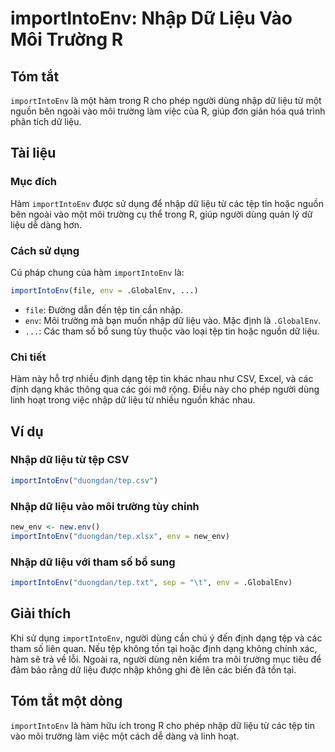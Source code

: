 <!--
Meta Description: # importIntoEnv: Nhập Dữ Liệu Vào Môi Trường R ## Tóm tắt `importIntoEnv` là một hàm trong R cho phép người dùng nhập dữ liệu từ một nguồn bên ngoài v...
Meta Keywords: liệu, nhập, importintoenv, tệp, vào
-->

# importIntoEnv: Nhập Dữ Liệu Vào Môi Trường R

## Tóm tắt
`importIntoEnv` là một hàm trong R cho phép người dùng nhập dữ liệu từ một nguồn bên ngoài vào môi trường làm việc của R, giúp đơn giản hóa quá trình phân tích dữ liệu.

## Tài liệu
### Mục đích
Hàm `importIntoEnv` được sử dụng để nhập dữ liệu từ các tệp tin hoặc nguồn bên ngoài vào một môi trường cụ thể trong R, giúp người dùng quản lý dữ liệu dễ dàng hơn.

### Cách sử dụng
Cú pháp chung của hàm `importIntoEnv` là:

```R
importIntoEnv(file, env = .GlobalEnv, ...)
```

- `file`: Đường dẫn đến tệp tin cần nhập.
- `env`: Môi trường mà bạn muốn nhập dữ liệu vào. Mặc định là `.GlobalEnv`.
- `...`: Các tham số bổ sung tùy thuộc vào loại tệp tin hoặc nguồn dữ liệu.

### Chi tiết
Hàm này hỗ trợ nhiều định dạng tệp tin khác nhau như CSV, Excel, và các định dạng khác thông qua các gói mở rộng. Điều này cho phép người dùng linh hoạt trong việc nhập dữ liệu từ nhiều nguồn khác nhau.

## Ví dụ
### Nhập dữ liệu từ tệp CSV
```R
importIntoEnv("duongdan/tep.csv")
```

### Nhập dữ liệu vào môi trường tùy chỉnh
```R
new_env <- new.env()
importIntoEnv("duongdan/tep.xlsx", env = new_env)
```

### Nhập dữ liệu với tham số bổ sung
```R
importIntoEnv("duongdan/tep.txt", sep = "\t", env = .GlobalEnv)
```

## Giải thích
Khi sử dụng `importIntoEnv`, người dùng cần chú ý đến định dạng tệp và các tham số liên quan. Nếu tệp không tồn tại hoặc định dạng không chính xác, hàm sẽ trả về lỗi. Ngoài ra, người dùng nên kiểm tra môi trường mục tiêu để đảm bảo rằng dữ liệu được nhập không ghi đè lên các biến đã tồn tại.

## Tóm tắt một dòng
`importIntoEnv` là hàm hữu ích trong R cho phép nhập dữ liệu từ các tệp tin vào môi trường làm việc một cách dễ dàng và linh hoạt.
